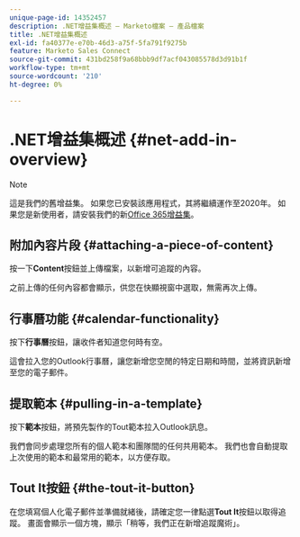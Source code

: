 ```yaml
---
unique-page-id: 14352457
description: .NET增益集概述 — Marketo檔案 — 產品檔案
title: .NET增益集概述
exl-id: fa40377e-e70b-46d3-a75f-5fa791f9275b
feature: Marketo Sales Connect
source-git-commit: 431bd258f9a68bbb9df7acf043085578d3d91b1f
workflow-type: tm+mt
source-wordcount: '210'
ht-degree: 0%

---
```


# .NET增益集概述 {#net-add-in-overview}

>[!NOTE]
>
>這是我們的舊增益集。 如果您已安裝該應用程式，其將繼續運作至2020年。 如果您是新使用者，請安裝我們的新[Office 365增益集](https://s3.amazonaws.com/tout-user-store/outlook-mac/assets/install_tout_add-in_outlook_mac.pdf)。

## 附加內容片段 {#attaching-a-piece-of-content}

按一下&#x200B;**Content**&#x200B;按鈕並上傳檔案，以新增可追蹤的內容。

之前上傳的任何內容都會顯示，供您在快顯視窗中選取，無需再次上傳。

## 行事曆功能 {#calendar-functionality}

按下&#x200B;**行事曆**&#x200B;按鈕，讓收件者知道您何時有空。

這會拉入您的Outlook行事曆，讓您新增您空閒的特定日期和時間，並將資訊新增至您的電子郵件。

## 提取範本 {#pulling-in-a-template}

按下&#x200B;**範本**&#x200B;按鈕，將預先製作的Tout範本拉入Outlook訊息。

我們會同步處理您所有的個人範本和團隊間的任何共用範本。 我們也會自動提取上次使用的範本和最常用的範本，以方便存取。

## Tout It按鈕 {#the-tout-it-button}

在您填寫個人化電子郵件並準備就緒後，請確定您一律點選&#x200B;**Tout It**&#x200B;按鈕以取得追蹤。 畫面會顯示一個方塊，顯示「稍等，我們正在新增追蹤魔術」。
